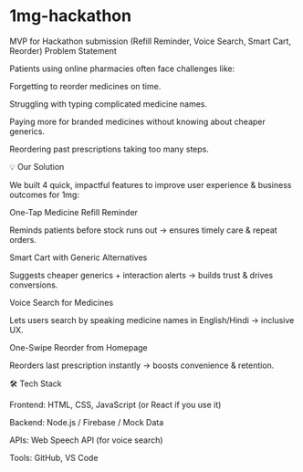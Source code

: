 # 1mg-hackathon
MVP for Hackathon submission (Refill Reminder, Voice Search, Smart Cart, Reorder)
Problem Statement

Patients using online pharmacies often face challenges like:

Forgetting to reorder medicines on time.

Struggling with typing complicated medicine names.

Paying more for branded medicines without knowing about cheaper generics.

Reordering past prescriptions taking too many steps.

💡 Our Solution

We built 4 quick, impactful features to improve user experience & business outcomes for 1mg:

One-Tap Medicine Refill Reminder

Reminds patients before stock runs out → ensures timely care & repeat orders.

Smart Cart with Generic Alternatives

Suggests cheaper generics + interaction alerts → builds trust & drives conversions.

Voice Search for Medicines

Lets users search by speaking medicine names in English/Hindi → inclusive UX.

One-Swipe Reorder from Homepage

Reorders last prescription instantly → boosts convenience & retention.

🛠️ Tech Stack

Frontend: HTML, CSS, JavaScript (or React if you use it)

Backend: Node.js / Firebase / Mock Data

APIs: Web Speech API (for voice search)

Tools: GitHub, VS Code
